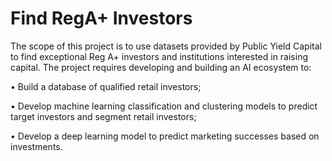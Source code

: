# Find RegA+ Investors

The scope of this project is to use datasets provided by Public Yield Capital to find exceptional Reg A+ investors and institutions interested in raising capital. The project requires developing and building an AI ecosystem to:

• Build a database of qualified retail investors;

• Develop machine learning classification and clustering models to predict target investors and segment retail investors;

• Develop a deep learning model to predict marketing successes based on investments.
